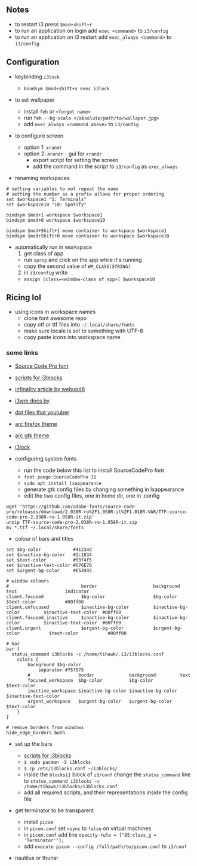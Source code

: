 ## Notes
- to restart i3 press  `$mod+shift+r`
- to run an application on login add `exec <command>` to `i3/config`
- to run an application on i3 restart add `exec_always <command>` to `i3/config`

## Configuration

- keybinding `i3lock`
  - `bindsym $mod+shift+x exec i3lock`

- to set wallpaper
  - install `feh` or `<forgot name>`
  - run `feh --bg-scale </absolute/path/to/wallaper.jpg>`
  - add `exec_always <command above>` to `i3/config`

- to configure screen
  - option 1: `xrandr`
  - option 2: `arandr` - gui for `xrandr`
    - export script for setting the screen
    - add the command in the script to `i3/config` as `exec_always`

- renaming workspaces
```
# setting variables to not repeat the name
# setting the number as a prefix allows for proper ordering
set $workspace1 "1: Terminals"
set $workspace10 "10: Spotify"

bindsym $mod+1 workspace $workspace1
bindsym $mod+0 workspace $workspace10

bindsym $mod+Shift+1 move container to workspace $workspace1
bindsym $mod+Shift+0 move container to workspace $workspace10
```
- automatically run in workspace
  1. get class of app
    - run `xprop` and click on the app while it's running
    - copy the second value of `WM_CLASS(STRING)`
  2. in `i3/config` write
    - `assign [class=<window-class of app>] $workspace10`

## Ricing lol

- using icons in workspace names
  - clone font awesome repo
  - copy otf or ttf files into `~/.local/share/fonts`
  - make sure locale is set to something with UTF-8
  - copy paste icons into workspace name

### some links
- [Source Code Pro font](https://github.com/adobe-fonts/source-code-pro/)
- [scripts for i3blocks](https://github.com/vivien/i3blocks-contrib)
- [infinality article by webupd8](http://www.webupd8.org/2013/06/better-font-rendering-in-linux-with.html)
- [i3wm docs by](https://i3wm.org/docs/)
- [dot files that youtuber](https://github.com/bookercodes/dotfiles/tree/ubuntu)
- [arc firefox theme](https://github.com/horst3180/arc-firefox-theme)
- [arc gtk theme](https://github.com/horst3180/Arc-theme)
- [i3lock](https://www.reddit.com/r/unixporn/comments/3358vu/i3lock_unixpornworthy_lock_screen/)

- configuring system fonts
  - run the code below this list to install SourceCodePro font
  - `font pango:SourceCodePro 11`
  - `sudo apt install lxappearance`
  - generate gtk config files by changing something in lxappearance
  - edit the two config files, one in home dir, one in .config

```
wget 'https://github.com/adobe-fonts/source-code-pro/releases/download/2.038R-ro%2F1.058R-it%2F1.018R-VAR/TTF-source-code-pro-2.038R-ro-1.058R-it.zip'
unzip TTF-source-code-pro-2.038R-ro-1.058R-it.zip
mv *.ttf ~/.local/share/fonts
```

- colour of bars and titles
```
set $bg-color            #41234d
set $inactive-bg-color   #2c1834
set $text-color          #f3f4f5
set $inactive-text-color #676E7D
set $urgent-bg-color     #E53935

# window colours
#                           border                     background                 text                  indicator
client.focused              $bg-color                  $bg-color                  $text-color           #00ff00
client.unfocused            $inactive-bg-color         $inactive-bg-color         $inactive-text-color  #00ff00
client.focused_inactive     $inactive-bg-color         $inactive-bg-color         $inactive-text-color  #00ff00
client.urgent               $urgent-bg-color           $urgent-bg-color           $text-color           #00ff00

# bar
bar {
  status_command i3blocks -c /home/tihawk/.i3/i3blocks.conf
	colors {
		background $bg-color
	    	separator #757575
		#                  border             background         text
		focused_workspace  $bg-color          $bg-color          $text-color
		inactive_workspace $inactive-bg-color $inactive-bg-color $inactive-text-color
		urgent_workspace   $urgent-bg-color   $urgent-bg-color   $text-color
	}
}

# remove borders from windows
hide_edge_borders both
```
- set up the bars
  - [scripts for i3blocks](https://github.com/vivien/i3blocks-contrib)
  - `$ sudo pacman -S i3blocks`
  - `$ cp /etc/i3blocks.conf ~/i3blocks/`
  - inside the `blocks{}` block of `i3/conf` change the `status_command` line to `status_command i3blocks -c /home/tihawk/i3blocks/i3blocks.conf`
  - add all required scripts, and their representations inside the config file
  
- get terminator to be transparent
  - install `picom`
  - in `picom.conf` set `vsync` to `false` on virtual machines
  - in `picom.conf` add line `opacity-rule = ["85:class_g = 'Terminator'"];`
  - add `execute picom --config /full/path/to/picom.conf` to `i3/conf`

- nautilus or thunar